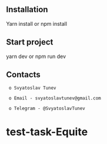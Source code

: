  Installation
  ------------

  Yarn install
or npm install
  
  Start project
  ------------
yarn dev
or npm run dev


  Contacts
  --------

     o Svyatoslav Tunev

     o Email - svyatoslavtunev@gmail.com

     o Telegram - @SvyatoslavTunev

  
# test-task-Equite
